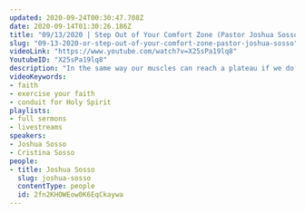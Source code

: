 ```yaml
---
updated: 2020-09-24T00:30:47.708Z
date: 2020-09-14T01:30:26.186Z
title: "09/13/2020 | Step Out of Your Comfort Zone (Pastor Joshua Sosso)"
slug: "09-13-2020-or-step-out-of-your-comfort-zone-pastor-joshua-sosso"
videoLink: "https://www.youtube.com/watch?v=X25sPa19lq8"
YoutubeID: "X25sPa19lq8"
description: "In the same way our muscles can reach a plateau if we do the same workout routine over and over, our faith may be limited if we don't step out of our comfort zone. What we don't attempt in faith, we'll never accomplish! Pastor Josh discusses how we are conduits for the Holy Spirit and we can accomplish more for God by stepping out in faith. This sermon was delivered by Pastor Joshua Sosso at Freedom Fellowship Church Interntional on September 13, 2020."
videoKeywords:
- faith
- exercise your faith
- conduit for Holy Spirit
playlists:
- full sermons
- livestreams
speakers:
- Joshua Sosso
- Cristina Sosso
people:
- title: Joshua Sosso
  slug: joshua-sosso
  contentType: people
  id: 2fn2KHOWEow0K6EqCkaywa
---
```

